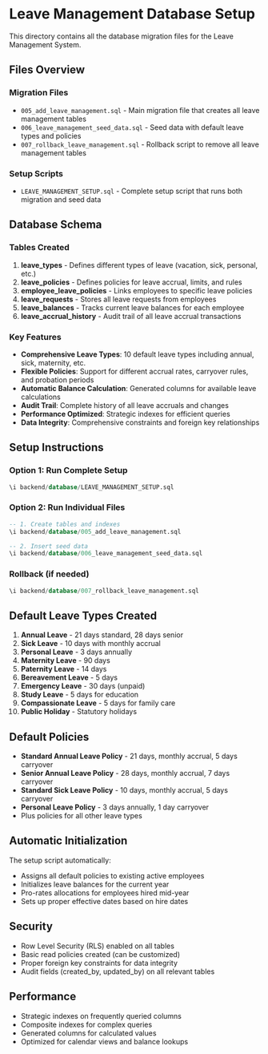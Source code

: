 # Leave Management Database Setup

This directory contains all the database migration files for the Leave Management System.

## Files Overview

### Migration Files
- `005_add_leave_management.sql` - Main migration file that creates all leave management tables
- `006_leave_management_seed_data.sql` - Seed data with default leave types and policies
- `007_rollback_leave_management.sql` - Rollback script to remove all leave management tables

### Setup Scripts
- `LEAVE_MANAGEMENT_SETUP.sql` - Complete setup script that runs both migration and seed data

## Database Schema

### Tables Created

1. **leave_types** - Defines different types of leave (vacation, sick, personal, etc.)
2. **leave_policies** - Defines policies for leave accrual, limits, and rules
3. **employee_leave_policies** - Links employees to specific leave policies
4. **leave_requests** - Stores all leave requests from employees
5. **leave_balances** - Tracks current leave balances for each employee
6. **leave_accrual_history** - Audit trail of all leave accrual transactions

### Key Features

- **Comprehensive Leave Types**: 10 default leave types including annual, sick, maternity, etc.
- **Flexible Policies**: Support for different accrual rates, carryover rules, and probation periods
- **Automatic Balance Calculation**: Generated columns for available leave calculations
- **Audit Trail**: Complete history of all leave accruals and changes
- **Performance Optimized**: Strategic indexes for efficient queries
- **Data Integrity**: Comprehensive constraints and foreign key relationships

## Setup Instructions

### Option 1: Run Complete Setup
```sql
\i backend/database/LEAVE_MANAGEMENT_SETUP.sql
```

### Option 2: Run Individual Files
```sql
-- 1. Create tables and indexes
\i backend/database/005_add_leave_management.sql

-- 2. Insert seed data
\i backend/database/006_leave_management_seed_data.sql
```

### Rollback (if needed)
```sql
\i backend/database/007_rollback_leave_management.sql
```

## Default Leave Types Created

1. **Annual Leave** - 21 days standard, 28 days senior
2. **Sick Leave** - 10 days with monthly accrual
3. **Personal Leave** - 3 days annually
4. **Maternity Leave** - 90 days
5. **Paternity Leave** - 14 days
6. **Bereavement Leave** - 5 days
7. **Emergency Leave** - 30 days (unpaid)
8. **Study Leave** - 5 days for education
9. **Compassionate Leave** - 5 days for family care
10. **Public Holiday** - Statutory holidays

## Default Policies

- **Standard Annual Leave Policy** - 21 days, monthly accrual, 5 days carryover
- **Senior Annual Leave Policy** - 28 days, monthly accrual, 7 days carryover
- **Standard Sick Leave Policy** - 10 days, monthly accrual, 5 days carryover
- **Personal Leave Policy** - 3 days annually, 1 day carryover
- Plus policies for all other leave types

## Automatic Initialization

The setup script automatically:
- Assigns all default policies to existing active employees
- Initializes leave balances for the current year
- Pro-rates allocations for employees hired mid-year
- Sets up proper effective dates based on hire dates

## Security

- Row Level Security (RLS) enabled on all tables
- Basic read policies created (can be customized)
- Proper foreign key constraints for data integrity
- Audit fields (created_by, updated_by) on all relevant tables

## Performance

- Strategic indexes on frequently queried columns
- Composite indexes for complex queries
- Generated columns for calculated values
- Optimized for calendar views and balance lookups